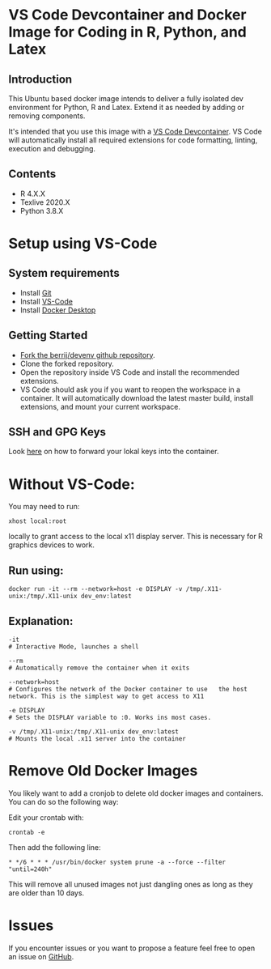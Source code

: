 # VS Code Devcontainer and Docker Image for Coding in R, Python, and Latex

## Introduction

This Ubuntu based docker image intends to deliver a fully isolated dev environment for Python, R and Latex. Extend it as needed by adding or removing components.

It's intended that you use this image with a [VS Code Devcontainer](https://code.visualstudio.com/docs/remote/containers). VS Code will automatically install all required extensions for code formatting, linting, execution and debugging.

## Contents

- R 4.X.X
- Texlive 2020.X
- Python 3.8.X

# Setup using VS-Code

## System requirements

- Install [Git](https://git-scm.com/downloads)
- Install [VS-Code](https://code.visualstudio.com/)
- Install [Docker Desktop](https://www.docker.com/get-started)

## Getting Started

- [Fork the berrij/devenv github repository](https://github.com/BerriJ/devenv/fork).
- Clone the forked repository.
- Open the repository inside VS Code and install the recommended extensions.
- VS Code should ask you if you want to reopen the workspace in a container. It will automatically download the latest master build, install extensions, and mount your current workspace.

## SSH and GPG Keys

Look [here](https://code.visualstudio.com/docs/remote/containers#_using-ssh-keys) on how to forward your lokal keys into the container.


# Without VS-Code:

You may need to run:

    xhost local:root 

locally to grant access to the local x11 display server. This is necessary for R graphics devices to work.

## Run using:

    docker run -it --rm --network=host -e DISPLAY -v /tmp/.X11-unix:/tmp/.X11-unix dev_env:latest

## Explanation:

    -it             
    # Interactive Mode, launches a shell
    
    --rm            
    # Automatically remove the container when it exits
    
    --network=host  
    # Configures the network of the Docker container to use   the host network. This is the simplest way to get access to X11

    -e DISPLAY      
    # Sets the DISPLAY variable to :0. Works ins most cases.
    
    -v /tmp/.X11-unix:/tmp/.X11-unix dev_env:latest
    # Mounts the local .x11 server into the container

# Remove Old Docker Images

You likely want to add a cronjob to delete old docker images and containers. You can do so the following way:

Edit your crontab with:

    crontab -e

Then add the following line:

    * */6 * * * /usr/bin/docker system prune -a --force --filter "until=240h"

This will remove all unused images not just dangling ones as long as they are older than 10 days.

# Issues

If you encounter issues or you want to propose a feature feel free to open an issue on [GitHub](https://github.com/BerriJ/devenv). 